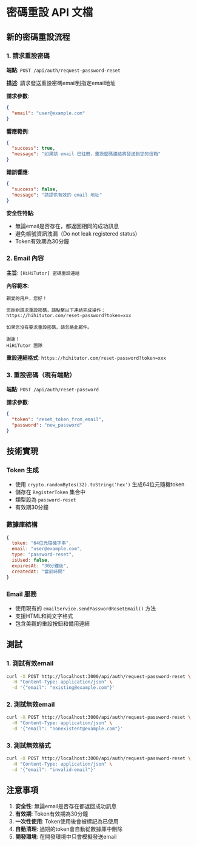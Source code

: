 # 密碼重設 API 文檔

## 新的密碼重設流程

### 1. 請求重設密碼

**端點**: `POST /api/auth/request-password-reset`

**描述**: 請求發送重設密碼email到指定email地址

**請求參數**:
```json
{
  "email": "user@example.com"
}
```

**響應範例**:
```json
{
  "success": true,
  "message": "如果該 email 已註冊，重設密碼連結將發送到您的信箱"
}
```

**錯誤響應**:
```json
{
  "success": false,
  "message": "請提供有效的 email 地址"
}
```

**安全性特點**:
- 無論email是否存在，都返回相同的成功訊息
- 避免帳號資訊洩漏（Do not leak registered status）
- Token有效期為30分鐘

### 2. Email 內容

**主旨**: `[HiHiTutor] 密碼重設連結`

**內容範本**:
```
親愛的用戶，您好！

您剛剛請求重設密碼，請點擊以下連結完成操作：
https://hihitutor.com/reset-password?token=xxx

如果您沒有要求重設密碼，請忽略此郵件。

謝謝！
HiHiTutor 團隊
```

**重設連結格式**: `https://hihitutor.com/reset-password?token=xxx`

### 3. 重設密碼（現有端點）

**端點**: `POST /api/auth/reset-password`

**請求參數**:
```json
{
  "token": "reset_token_from_email",
  "password": "new_password"
}
```

## 技術實現

### Token 生成
- 使用 `crypto.randomBytes(32).toString('hex')` 生成64位元隨機token
- 儲存在 `RegisterToken` 集合中
- 類型設為 `password-reset`
- 有效期30分鐘

### 數據庫結構
```javascript
{
  token: "64位元隨機字串",
  email: "user@example.com",
  type: "password-reset",
  isUsed: false,
  expiresAt: "30分鐘後",
  createdAt: "當前時間"
}
```

### Email 服務
- 使用現有的 `emailService.sendPasswordResetEmail()` 方法
- 支援HTML和純文字格式
- 包含美觀的重設按鈕和備用連結

## 測試

### 1. 測試有效email
```bash
curl -X POST http://localhost:3000/api/auth/request-password-reset \
  -H "Content-Type: application/json" \
  -d '{"email": "existing@example.com"}'
```

### 2. 測試無效email
```bash
curl -X POST http://localhost:3000/api/auth/request-password-reset \
  -H "Content-Type: application/json" \
  -d '{"email": "nonexistent@example.com"}'
```

### 3. 測試無效格式
```bash
curl -X POST http://localhost:3000/api/auth/request-password-reset \
  -H "Content-Type: application/json" \
  -d '{"email": "invalid-email"}'
```

## 注意事項

1. **安全性**: 無論email是否存在都返回成功訊息
2. **有效期**: Token有效期為30分鐘
3. **一次性使用**: Token使用後會被標記為已使用
4. **自動清理**: 過期的token會自動從數據庫中刪除
5. **開發環境**: 在開發環境中只會模擬發送email 